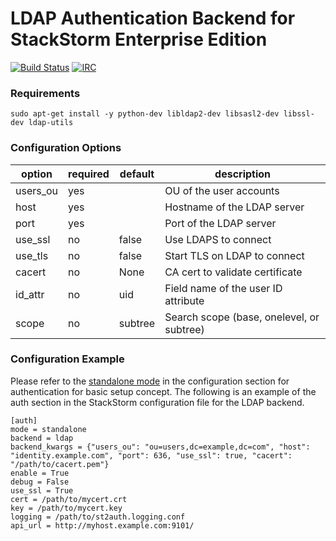 # LDAP Authentication Backend for StackStorm Enterprise Edition

[![Build Status](https://magnum.travis-ci.com/StackStorm/st2-enterprise-auth-backend-ldap.svg?token=9VSoAP6mbfNshpDaAKvx&branch=master)](https://magnum.travis-ci.com/StackStorm/st2-enterprise-auth-backend-ldap) [![IRC](https://img.shields.io/irc/%23stackstorm.png)](http://webchat.freenode.net/?channels=stackstorm)

### Requirements
```
sudo apt-get install -y python-dev libldap2-dev libsasl2-dev libssl-dev ldap-utils
```

### Configuration Options

| option   | required | default | description                               |
|----------|----------|---------|-------------------------------------------|
| users_ou | yes      |         | OU of the user accounts                   |
| host     | yes      |         | Hostname of the LDAP server               |
| port     | yes      |         | Port of the LDAP server                   |
| use_ssl  | no       | false   | Use LDAPS to connect                      |
| use_tls  | no       | false   | Start TLS on LDAP to connect              |
| cacert   | no       | None    | CA cert to validate certificate           |
| id_attr  | no       | uid     | Field name of the user ID attribute       |
| scope    | no       | subtree | Search scope (base, onelevel, or subtree) |

### Configuration Example

Please refer to the [standalone mode](http://docs.stackstorm.com/config/authentication.html#setup-standalone-mode) in the configuration section for authentication for basic setup concept. The following is an example of the auth section in the StackStorm configuration file for the LDAP backend.

```
[auth]
mode = standalone
backend = ldap
backend_kwargs = {"users_ou": "ou=users,dc=example,dc=com", "host": "identity.example.com", "port": 636, "use_ssl": true, "cacert": "/path/to/cacert.pem"}
enable = True
debug = False
use_ssl = True
cert = /path/to/mycert.crt
key = /path/to/mycert.key
logging = /path/to/st2auth.logging.conf
api_url = http://myhost.example.com:9101/
```
